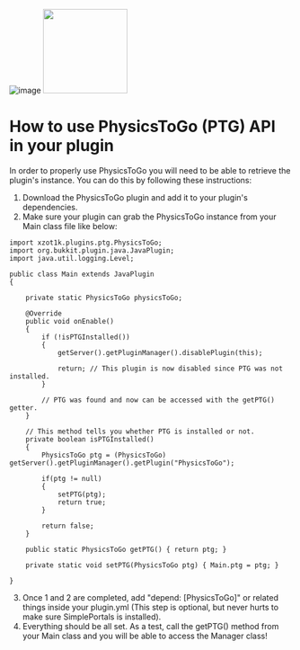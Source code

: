 ![image](https://imgur.com/HKPbDPh.png)
<img src="https://imgur.com/cCjihnu.png" width="150px" height="150px">

# How to use PhysicsToGo (PTG) API in your plugin

In order to properly use PhysicsToGo you will need to be able to retrieve the plugin's instance. You can do this by following these instructions:

1. Download the PhysicsToGo plugin and add it to your plugin's dependencies.  
2. Make sure your plugin can grab the PhysicsToGo instance from your Main class file like below:  

```
import xzot1k.plugins.ptg.PhysicsToGo;
import org.bukkit.plugin.java.JavaPlugin;
import java.util.logging.Level;

public class Main extends JavaPlugin
{

    private static PhysicsToGo physicsToGo;

    @Override
    public void onEnable()
    {
        if (!isPTGInstalled())
        {
            getServer().getPluginManager().disablePlugin(this);
            
            return; // This plugin is now disabled since PTG was not installed.
        }

        // PTG was found and now can be accessed with the getPTG() getter.
    }

    // This method tells you whether PTG is installed or not.
    private boolean isPTGInstalled()
    {
        PhysicsToGo ptg = (PhysicsToGo) getServer().getPluginManager().getPlugin("PhysicsToGo");
        
        if(ptg != null)
        {
            setPTG(ptg);
            return true;
        }

        return false;
    }

    public static PhysicsToGo getPTG() { return ptg; }

    private static void setPTG(PhysicsToGo ptg) { Main.ptg = ptg; }

}
```

3. Once 1 and 2 are completed, add "depend: [PhysicsToGo]" or related things inside your plugin.yml (This step is optional, but never hurts to make sure SimplePortals is installed).  
4. Everything should be all set. As a test, call the getPTG() method from your Main class and you will be able to access the Manager class!
